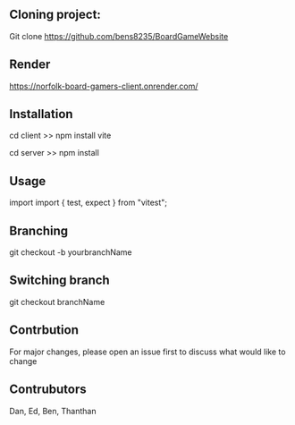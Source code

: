 ## Cloning project:

Git clone https://github.com/bens8235/BoardGameWebsite

## Render

https://norfolk-board-gamers-client.onrender.com/

## Installation

cd client >> npm install vite

cd server >> npm install

## Usage

import import { test, expect } from "vitest";

## Branching

git checkout -b yourbranchName

## Switching branch

git checkout branchName

## Contrbution

For major changes, please open an issue first to discuss what would like to change

## Contrubutors

Dan, Ed, Ben, Thanthan
